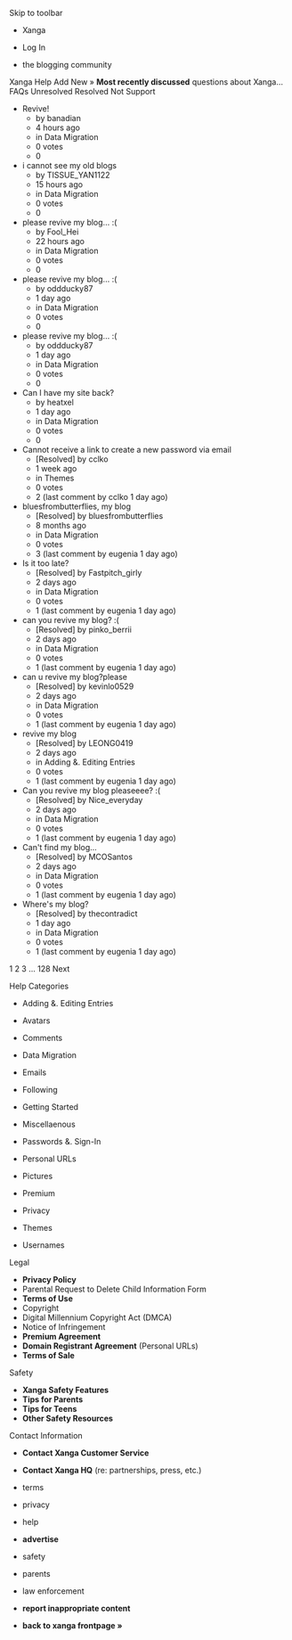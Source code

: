 Skip to toolbar

*   Xanga

*   Log In

*   the blogging community

Xanga Help Add New » **Most recently discussed** questions about Xanga… FAQs Unresolved Resolved Not Support

*   Revive!
    *   by banadian
    *   4 hours ago
    *   in Data Migration
    *   0 votes
    *   0
*   i cannot see my old blogs
    *   by TISSUE\_YAN1122
    *   15 hours ago
    *   in Data Migration
    *   0 votes
    *   0
*   please revive my blog... :(
    *   by Fool\_Hei
    *   22 hours ago
    *   in Data Migration
    *   0 votes
    *   0
*   please revive my blog... :(
    *   by oddducky87
    *   1 day ago
    *   in Data Migration
    *   0 votes
    *   0
*   please revive my blog... :(
    *   by oddducky87
    *   1 day ago
    *   in Data Migration
    *   0 votes
    *   0
*   Can I have my site back?
    *   by heatxel
    *   1 day ago
    *   in Data Migration
    *   0 votes
    *   0
*   Cannot receive a link to create a new password via email
    *   \[Resolved\] by cclko
    *   1 week ago
    *   in Themes
    *   0 votes
    *   2 (last comment by cclko 1 day ago)
*   bluesfrombutterflies, my blog
    *   \[Resolved\] by bluesfrombutterflies
    *   8 months ago
    *   in Data Migration
    *   0 votes
    *   3 (last comment by eugenia 1 day ago)
*   Is it too late?
    *   \[Resolved\] by Fastpitch\_girly
    *   2 days ago
    *   in Data Migration
    *   0 votes
    *   1 (last comment by eugenia 1 day ago)
*   can you revive my blog? :(
    *   \[Resolved\] by pinko\_berrii
    *   2 days ago
    *   in Data Migration
    *   0 votes
    *   1 (last comment by eugenia 1 day ago)
*   can u revive my blog?please
    *   \[Resolved\] by kevinlo0529
    *   2 days ago
    *   in Data Migration
    *   0 votes
    *   1 (last comment by eugenia 1 day ago)
*   revive my blog
    *   \[Resolved\] by LEONG0419
    *   2 days ago
    *   in Adding &. Editing Entries
    *   0 votes
    *   1 (last comment by eugenia 1 day ago)
*   Can you revive my blog pleaseeee? :(
    *   \[Resolved\] by Nice\_everyday
    *   2 days ago
    *   in Data Migration
    *   0 votes
    *   1 (last comment by eugenia 1 day ago)
*   Can't find my blog...
    *   \[Resolved\] by MCOSantos
    *   2 days ago
    *   in Data Migration
    *   0 votes
    *   1 (last comment by eugenia 1 day ago)
*   Where's my blog?
    *   \[Resolved\] by thecontradict
    *   1 day ago
    *   in Data Migration
    *   0 votes
    *   1 (last comment by eugenia 1 day ago)

1 2 3 ... 128 Next

Help Categories

*   Adding &. Editing Entries
*   Avatars
*   Comments
*   Data Migration
*   Emails
*   Following
*   Getting Started
*   Miscellaenous

*   Passwords &. Sign-In
*   Personal URLs
*   Pictures
*   Premium
*   Privacy
*   Themes
*   Usernames

Legal

*   **Privacy Policy**
*   Parental Request to Delete Child Information Form
*   **Terms of Use**
*   Copyright
*   Digital Millennium Copyright Act (DMCA)
*   Notice of Infringement
*   **Premium Agreement**
*   **Domain Registrant Agreement** (Personal URLs)
*   **Terms of Sale**

Safety

*   **Xanga Safety Features**
*   **Tips for Parents**
*   **Tips for Teens**
*   **Other Safety Resources**

Contact Information

*   **Contact Xanga Customer Service**
*   **Contact Xanga HQ** (re: partnerships, press, etc.)

*   terms
*   privacy
*   help
*   **advertise**

*   safety
*   parents
*   law enforcement
*   **report inappropriate content**

*   **back to xanga frontpage »**